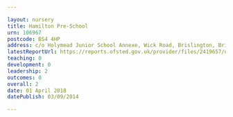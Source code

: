 ```yaml
---

layout: nursery
title: Hamilton Pre-School
urn: 106967
postcode: BS4 4HP
address: c/o Holymead Junior School Annexe, Wick Road, Brislington, Bristol, BS4 4HP
latestReportUrl: https://reports.ofsted.gov.uk/provider/files/2419657/urn/106967.pdf
teaching: 0
development: 0
leadership: 2
outcomes: 0
overall: 2
date: 01 April 2018 
datePublish: 03/09/2014

---
```

